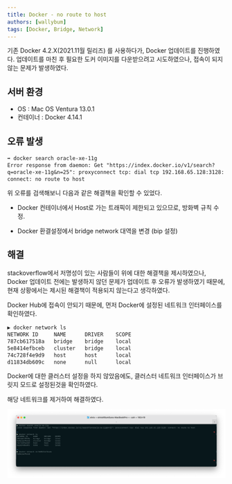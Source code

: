 ```yaml
---
title: Docker - no route to host
authors: [wallybum]
tags: [Docker, Bridge, Network]
---
```


기존 Docker 4.2.X(2021.11월 릴리즈) 를 사용하다가, Docker 업데이트를 진행하였다. 업데이트를 마친 후 필요한 도커 이미지를 다운받으려고 시도하였으나, 접속이 되지 않는 문제가 발생하였다.

<!--truncate-->

## 서버 환경
- OS : Mac OS Ventura 13.0.1
- 컨테이너 : Docker 4.14.1
  
## 오류 발생
```console
➡︎ docker search oracle-xe-11g
Error response from daemon: Get "https://index.docker.io/v1/search?q=oracle-xe-11g&n=25": proxyconnect tcp: dial tcp 192.168.65.128:3128: connect: no route to host
``` 

위 오류를 검색해보니 다음과 같은 해결책을 확인할 수 있었다.

- Docker 컨테이너에서 Host로 가는 트래픽이 제한되고 있으므로, 방화벽 규칙 수정.

- Docker 환결설정에서 bridge network 대역을 변경 (bip 설정)

## 해결
stackoverflow에서 저명성이 있는 사람들이 위에 대한 해결책을 제시하였으나, Docker 업데이트 전에는 발생하지 않던 문제가 업데이트 후 오류가 발생하였기 때문에, 현재 상황에서는 제시된 해결책이 적용되지 않는다고 생각하였다.

Docker Hub에 접속이 안되기 때문에, 먼저 Docker에 설정된 네트워크 인터페이스를 확인하였다.

```console
▶ docker network ls
NETWORK ID     NAME      DRIVER    SCOPE
787cb617518a   bridge    bridge    local
5e8414efbceb   cluster   bridge    local
74c728f4e9d9   host      host      local
d11834db609c   none      null      local
```

Docker에 대한 클러스터 설정을 하지 않았음에도, 클러스터 네트워크 인터페이스가 브릿지 모드로 설정된것을 확인하였다. 

해당 네트워크를 제거하여 해결하였다.

![img1](./removeNetwork.png)
